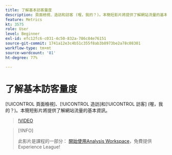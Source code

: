 ```yaml
---
title: 了解基本訪客量度
description: 頁面檢視、造訪和訪客 (喔，我的？)。本簡短影片將提供了解網站流量的基本資訊。
feature: Metrics
kt: 3575
role: User
level: Beginner
exl-id: efc12fc6-c031-4c50-832a-786c84e76151
source-git-commit: 1741a12e3c4b51c355f8ab3b8973be2a78c08301
workflow-type: tm+mt
source-wordcount: '81'
ht-degree: 77%

---
```


# 了解基本訪客量度

[!UICONTROL 頁面檢視]、[!UICONTROL 造訪]和[!UICONTROL 訪客] (喔，我的？)。本簡短影片將提供了解網站流量的基本資訊。

>[!VIDEO](https://video.tv.adobe.com/v/28774/?quality=12)

>[!INFO]
>
> 此影片是課程的一部分： [開始使用Analysis Workspace](https://experienceleague.adobe.com/?recommended=Analytics-U-1-2020.1.workspace)，免費提供Experience League!
